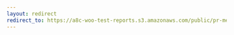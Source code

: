 ```yaml
---
layout: redirect
redirect_to: https://a8c-woo-test-reports.s3.amazonaws.com/public/pr-merge/38301/api/index.html
---
```

